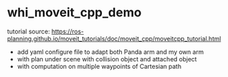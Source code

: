 # whi_moveit_cpp_demo
tutorial source: https://ros-planning.github.io/moveit_tutorials/doc/moveit_cpp/moveitcpp_tutorial.html

- add yaml configure file to adapt both Panda arm and my own arm
- with plan under scene with collision object and attached object
- with computation on multiple waypoints of Cartesian path

